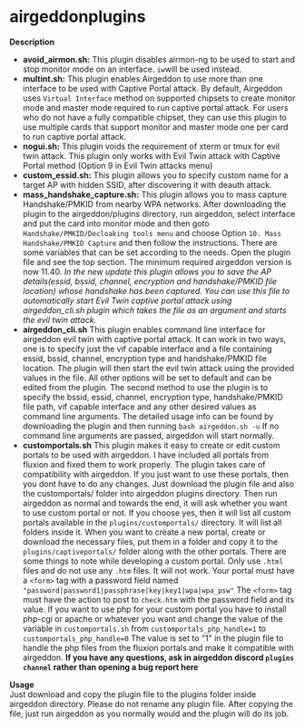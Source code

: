 # airgeddonplugins

<strong>Description</strong>

<ul>
    <li><strong>avoid_airmon.sh:</strong> This plugin disables airmon-ng to be used to start and stop monitor mode on an interface. <code>iw</code>will be used instead.</li>
    <li><strong>multint.sh:</strong> This plugin enables Airgeddon to use more than one interface to be used with Captive Portal attack. By default, Airgeddon uses <code>Virtual Interface</code> method on supported chipsets to create  monitor mode and master mode required to run captive portal attack. For users who do not have a fully compatible chipset, they can use this plugin to use multiple cards that support monitor and master mode one per card to run captive portal attack.</li>
    <li><strong>nogui.sh:</strong> This plugin voids the requirement of xterm or tmux for evil twin attack. This plugin only works with Evil Twin attack with Captive Portal method (Option 9 in Evil Twin attacks menu)</li>
    <li><strong>custom_essid.sh:</strong> This plugin allows you to specify custom name for a target AP with hidden SSID, after discovering it with deauth attack.</li>
    <li><strong>mass_handshake_capture.sh:</strong> This plugin allows you to mass capture Handshake/PMKID from nearby WPA networks. After downloading the plugin to the airgeddon/plugins directory, run airgeddon, select interface and put the card into monitor mode and then goto <code>Handshake/PMKID/Decloaking tools menu</code> and choose Option <code>10. Mass Handshake/PMKID Capture</code> and then follow the instructions. There are some variables that can be set according to the needs. Open the plugin file and see the top section. The minimum required airgeddon version is now 11.40. <i>In the new update this plugin allows you to save the AP details(essid, bssid, channel, encryption and handshake/PMKID file location) whose handshake has been captured. You can use this file to automatically start Evil Twin captive portal attack using airgeddon_cli.sh plugin which takes the file as an argument and starts the evil twin attack.</i></li>
    <li><strong>airgeddon_cli.sh</strong> This plugin enables command line interface for airgeddon evil twin with captive portal attack. It can work in two ways, one is to specify just the vif capable interface and a file containing essid, bssid, channel, encryption type and handshake/PMKID file location. The plugin will then start the evil twin attack using the provided values in the file. All other options will be set to default and can be edited from the plugin. The second method to use the plugin is to specify the bssid, essid, channel, encryption type, handshake/PMKID file path, vif capable interface and any other desired values as command line arguments. The detailed usage info can be found by downloading the plugin and then running <code>bash airgeddon.sh -u</code> If no command line arguments are passed, airgeddon will start normally.</li>
    <li><strong>customportals.sh</strong> This plugin makes it easy to create or edit custom portals to be used with airgeddon. I have included all portals from fluxion and fixed them to work properly. The plugin takes care of compatibility with airgeddon. If you just want to use these portals, then you dont have to do any changes. Just download the plugin file and also the customportals/ folder into airgeddon plugins directory. Then run airgeddon as normal and towards the end, it will ask whether you want to use custom portal or not. If you choose yes, then it will list all custom portals available in the <code>plugins/customportals/</code> directory. It will list all folders inside it. When you want to create a new portal, create or download the necessary files, put them in a folder and copy it to the <code>plugins/captiveportals/</code> folder along with the other portals. There are some things to note while developing a custom portal. Only use <code>.html</code> files and do not use any <code>.htm</code> files. It will not work. Your portal must have a <code>&lt;form&gt;</code> tag with a password field named <code>"password|password1|passphrase|key|key1|wpa|wpa_psw"</code> The <code>&lt;form&gt;</code> tag must have the action to post to <code>check.htm</code> with the password field and its value. If you want to use php for your custom portal you have to install php-cgi or apache or whatever you want and change the value of the variable in <code>customportals.sh</code> from <code>customportals_php_handle=1</code> to <code>customportals_php_handle=0</code> The value is set to "1" in the plugin file to handle the php files from the fluxion portals and make it compatible with airgeddon. <strong>If you have any questions, ask in airgeddon discord <code>plugins channel</code> rather than opening a bug report here</strong></li>
</ul>

<strong>Usage</strong>
<br>
Just download and copy the plugin file to the plugins folder inside airgeddon directory. Please do not rename any plugin file. After copying the file, just run airgeddon as you normally would and the plugin will do its job.
